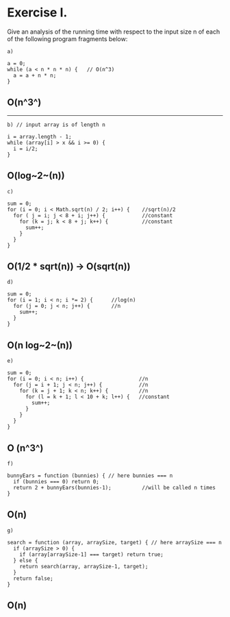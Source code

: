 # Exercise I.
Give an analysis of the running time with respect to the input size n of each of the following program fragments below:
```
a)

a = 0;
while (a < n * n * n) {   // O(n^3)
  a = a + n * n;
}
```
## O(n^3^)

---
```
b) // input array is of length n

i = array.length - 1;
while (array[i] > x && i >= 0) {
  i = i/2;
}
```
## O(log~2~(n))

```
c)

sum = 0;
for (i = 0; i < Math.sqrt(n) / 2; i++) {    //sqrt(n)/2
  for ( j = i; j < 8 + i; j++) {            //constant
    for (k = j; k < 8 + j; k++) {           //constant
      sum++;
    }
  }
}
```
## O(1/2 * sqrt(n)) -> O(sqrt(n))

```
d)

sum = 0;
for (i = 1; i < n; i *= 2) {      //log(n)
  for (j = 0; j < n; j++) {       //n
    sum++;
  }
}
```
## O(n log~2~(n))

```
e)

sum = 0;
for (i = 0; i < n; i++) {                  //n
  for (j = i + 1; j < n; j++) {            //n
    for (k = j + 1; k < n; k++) {          //n
      for (l = k + 1; l < 10 + k; l++) {   //constant
        sum++;
      }
    }
  }
}
```
## O (n^3^)

```
f)

bunnyEars = function (bunnies) { // here bunnies === n
  if (bunnies === 0) return 0;
  return 2 + bunnyEars(bunnies-1);          //will be called n times
}
```
## O(n)

```
g)

search = function (array, arraySize, target) { // here arraySize === n
  if (arraySize > 0) {
    if (array[arraySize-1] === target) return true;
  } else {
    return search(array, arraySize-1, target);
  } 
  return false;
}
```
## O(n)
